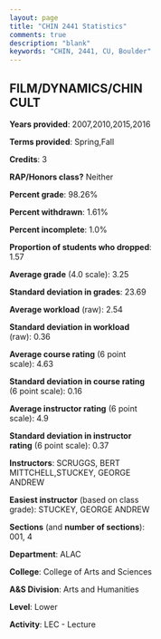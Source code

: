 ```yaml
---
layout: page
title: "CHIN 2441 Statistics"
comments: true
description: "blank"
keywords: "CHIN, 2441, CU, Boulder"
--- 
```

<head>
<script src="https://ajax.googleapis.com/ajax/libs/jquery/2.1.3/jquery.min.js"></script>
<script src="https://dl.dropboxusercontent.com/s/pc42nxpaw1ea4o9/highcharts.js?dl=0"></script>
<!-- <script src="../assets/js/highcharts.js"></script> -->
<style type="text/css">@font-face {
	font-family: "Bebas Neue";
	src: url(https://www.filehosting.org/file/details/544349/BebasNeue%20Regular.otf) format("opentype");
	}
	h1.Bebas { 
		font-family: "Bebas Neue", Verdana, Tahoma;
	}
</style>
</head>
<body>
	<div id="container" style="float: right; width: 45%; height: 88%; margin-left: 2.5%; margin-right: 2.5%;"></div>
	<script language="JavaScript">
		$(document).ready(function() {
		var chart = {type: 'column'};
		var title = {text: 'Grade Distribution'};
		var xAxis = {categories: ['A','B','C','D','F'],crosshair: true};
		var yAxis = {min: 0,title: {text: 'Percentage'}};
		var tooltip = {headerFormat: '<center><b><span style="font-size:20px">{point.key}</span></b></center>',
		               pointFormat: '<td style="padding:0"><b>{point.y:.1f}%</b></td>',
		               footerFormat: '</table>',shared: true,useHTML: true};
		var plotOptions = {column: {pointPadding: 0.0,borderWidth: 0}};  
		var credits = {enabled: false};var series= [{name: 'Percent',data: [47.15,38.21,13.01,0.81,0.81,]}];
		var json = {};
		json.chart = chart;
		json.title = title;
		json.tooltip = tooltip;
		json.xAxis = xAxis;
		json.yAxis = yAxis;  
		json.series = series;
		json.plotOptions = plotOptions;  
		json.credits = credits;
		$('#container').highcharts(json);
	});
	</script>
</body>
			   
## FILM/DYNAMICS/CHIN CULT

**Years provided**: 2007,2010,2015,2016

**Terms provided**: Spring,Fall

**Credits**: 3

**RAP/Honors class?** Neither

**Percent grade**: 98.26%

**Percent withdrawn**: 1.61%

**Percent incomplete**: 1.0%

**Proportion of students who dropped**: 1.57

**Average grade** (4.0 scale): 3.25

**Standard deviation in grades**: 23.69

**Average workload** (raw): 2.54

**Standard deviation in workload** (raw): 0.36

**Average course rating** (6 point scale): 4.63

**Standard deviation in course rating** (6 point scale): 0.16

**Average instructor rating** (6 point scale): 4.9

**Standard deviation in instructor rating** (6 point scale): 0.37

**Instructors**: SCRUGGS, BERT MITTCHELL,STUCKEY, GEORGE ANDREW

**Easiest instructor** (based on class grade): STUCKEY, GEORGE ANDREW

**Sections** (and **number of sections**): 001, 4

**Department**: ALAC

**College**: College of Arts and Sciences

**A&S Division**: Arts and Humanities

**Level**: Lower

**Activity**: LEC - Lecture